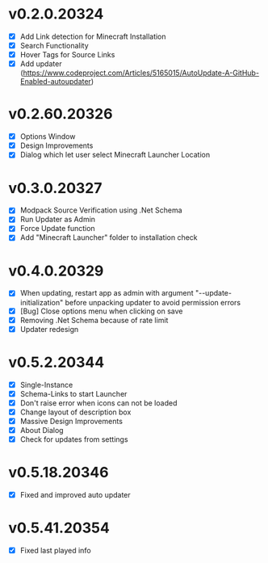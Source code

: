 ﻿# v0.2.0.20324
- [X] Add Link detection for Minecraft Installation
- [X] Search Functionality
- [X] Hover Tags for Source Links
- [X] Add updater (https://www.codeproject.com/Articles/5165015/AutoUpdate-A-GitHub-Enabled-autoupdater)

# v0.2.60.20326
- [X] Options Window
- [X] Design Improvements
- [X] Dialog which let user select Minecraft Launcher Location

# v0.3.0.20327
- [X] Modpack Source Verification using .Net Schema
- [X] Run Updater as Admin
- [X] Force Update function
- [X] Add "Minecraft Launcher" folder to installation check

# v0.4.0.20329
- [X] When updating, restart app as admin with argument "--update-initialization" before unpacking updater to avoid permission errors
- [X] [Bug] Close options menu when clicking on save
- [X] Removing .Net Schema because of rate limit
- [X] Updater redesign

# v0.5.2.20344
- [X] Single-Instance
- [X] Schema-Links to start Launcher
- [X] Don't raise error when icons can not be loaded
- [X] Change layout of description box
- [X] Massive Design Improvements
- [X] About Dialog
- [X] Check for updates from settings

# v0.5.18.20346
- [x] Fixed and improved auto updater

# v0.5.41.20354
- [x] Fixed last played info
